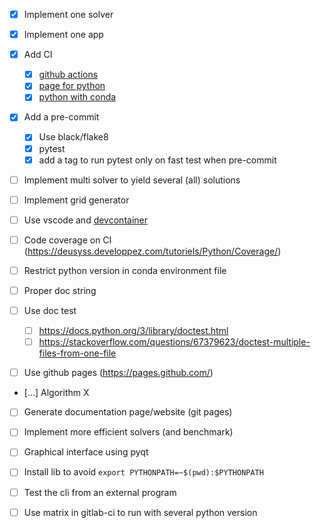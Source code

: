 - [x] Implement one solver
- [x] Implement one app
- [x] Add CI
  - [x] [github actions](https://docs.github.com/en/actions/learn-github-actions/understanding-github-actions)
  - [x] [page for python](https://docs.github.com/en/actions/automating-builds-and-tests/building-and-testing-python)
  - [x] [python with conda](https://autobencoder.com/2020-08-24-conda-actions/)
- [x] Add a pre-commit
  - [x] Use black/flake8
  - [x] pytest
  - [x] add a tag to run pytest only on fast test when pre-commit
- [ ] Implement multi solver to yield several (all) solutions
- [ ] Implement grid generator
- [ ] Use vscode and [devcontainer](https://www.youtube.com/watch?v=FvUpjdWnibo)

- [ ] Code coverage on CI (https://deusyss.developpez.com/tutoriels/Python/Coverage/)
- [ ] Restrict python version in conda environment file

- [ ] Proper doc string
- [ ] Use doc test
  - [ ] https://docs.python.org/3/library/doctest.html
  - [ ] https://stackoverflow.com/questions/67379623/doctest-multiple-files-from-one-file
- [ ] Use github pages (https://pages.github.com/)
- [...] Algorithm X

- [ ] Generate documentation page/website (git pages)

- [ ] Implement more efficient solvers (and benchmark)

- [ ] Graphical interface using pyqt
- [ ] Install lib to avoid `export PYTHONPATH=~$(pwd):$PYTHONPATH`
- [ ] Test the cli from an external program
- [ ] Use matrix in gitlab-ci to run with several python version
